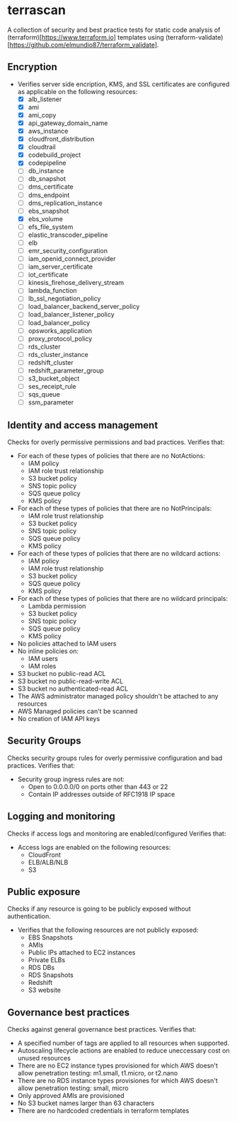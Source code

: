 terrascan
==========
A collection of security and best practice tests for static code analysis of (terraform)[https://www.terraform.io] templates using (terraform-validate)[https://github.com/elmundio87/terraform_validate].

Encryption
----------
- Verifies server side encription, KMS, and SSL certificates are configured as applicable on the following resources:
    - [x] alb_listener
    - [x] ami
    - [x] ami_copy
    - [x] api_gateway_domain_name
    - [x] aws_instance
    - [x] cloudfront_distribution
    - [x] cloudtrail
    - [x] codebuild_project
    - [x] codepipeline
    - [ ] db_instance
    - [ ] db_snapshot
    - [ ] dms_certificate
    - [ ] dms_endpoint
    - [ ] dms_replication_instance
    - [ ] ebs_snapshot
    - [x] ebs_volume
    - [ ] efs_file_system
    - [ ] elastic_transcoder_pipeline
    - [ ] elb
    - [ ] emr_security_configuration
    - [ ] iam_openid_connect_provider
    - [ ] iam_server_certificate
    - [ ] iot_certificate
    - [ ] kinesis_firehose_delivery_stream
    - [ ] lambda_function
    - [ ] lb_ssl_negotiation_policy
    - [ ] load_balancer_backend_server_policy
    - [ ] load_balancer_listener_policy
    - [ ] load_balancer_policy
    - [ ] opsworks_application
    - [ ] proxy_protocol_policy
    - [ ] rds_cluster
    - [ ] rds_cluster_instance
    - [ ] redshift_cluster
    - [ ] redshift_parameter_group
    - [ ] s3_bucket_object
    - [ ] ses_receipt_rule
    - [ ] sqs_queue
    - [ ] ssm_parameter

Identity and access management
------------------------------
Checks for overly permissive permissions and bad practices.
Verifies that:
- For each of these types of policies that there are no NotActions:
    - IAM policy
    - IAM role trust relationship
    - S3 bucket policy
    - SNS topic policy
    - SQS queue policy
    - KMS policy
- For each of these types of policies that there are no NotPrincipals:
    - IAM role trust relationship
    - S3 bucket policy
    - SNS topic policy
    - SQS queue policy
    - KMS policy
- For each of these types of policies that there are no wildcard actions:
    - IAM policy
    - IAM role trust relationship
    - S3 bucket policy
    - SQS queue policy
    - KMS policy
- For each of these types of policies that there are no wildcard principals:
    - Lambda permission
    - S3 bucket policy
    - SNS topic policy
    - SQS queue policy
    - KMS policy
- No policies attached to IAM users
- No inline policies on:
    - IAM users
    - IAM roles
- S3 bucket no public-read ACL
- S3 bucket no public-read-write ACL
- S3 bucket no authenticated-read ACL
- The AWS administrator managed policy shouldn't be attached to any resources
- AWS Managed policies can't be scanned
- No creation of IAM API keys


Security Groups
---------------
Checks security groups rules for overly permissive configuration and bad practices.
Verifies that:
- Security group ingress rules are not:
     - Open to 0.0.0.0/0 on ports other than 443 or 22
     - Contain IP addresses outside of RFC1918 IP space


Logging and monitoring
----------------------
Checks if access logs and monitoring are enabled/configured
Verifies that:
- Access logs are enabled on the following resources:
    - CloudFront
    - ELB/ALB/NLB
    - S3

Public exposure
---------------
Checks if any resource is going to be publicly exposed without authentication.
- Verifies that the following resources are not publicly exposed:
    - EBS Snapshots
    - AMIs
    - Public IPs attached to EC2 instances
    - Private ELBs
    - RDS DBs
    - RDS Snapshots
    - Redshift
    - S3 website

Governance best practices
-------------------------
Checks against general governance best practices.
Verifies that:
- A specified number of tags are applied to all resources when supported.
- Autoscaling lifecycle actions are enabled to reduce uneccessary cost on unused resources
- There are no EC2 instance types provisioned for which AWS doesn't allow penetration testing: m1.small, t1.micro, or t2.nano
- There are no RDS instance types provisiones for which AWS doesn't allow penetration testing: small, micro
- Only approved AMIs are provisioned
- No S3 bucket names larger than 63 characters
- There are no hardcoded credentials in terraform templates

